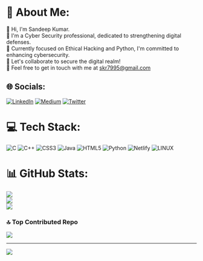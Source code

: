 # 💫 About Me:
👋 Hi, I'm Sandeep Kumar.<br>🔐 I'm a Cyber Security professional, dedicated to strengthening digital defenses.<br>🌱 Currently focused on Ethical Hacking and Python, I'm committed to enhancing cybersecurity.<br>🤝  Let's collaborate to secure the digital realm!<br>🚀  Feel free to get in touch with me at skr7995@gmail.com<br>


## 🌐 Socials:
[![LinkedIn](https://img.shields.io/badge/LinkedIn-%230077B5.svg?logo=linkedin&logoColor=white)](https://linkedin.com/in/Sandeep-kumar-cyber) [![Medium](https://img.shields.io/badge/Medium-12100E?logo=medium&logoColor=white)](https://medium.com/@@skr7995) [![Twitter](https://img.shields.io/badge/Twitter-%231DA1F2.svg?logo=Twitter&logoColor=white)](https://twitter.com/@sk9441) 

# 💻 Tech Stack:
![C](https://img.shields.io/badge/c-%2300599C.svg?style=for-the-badge&logo=c&logoColor=white) ![C++](https://img.shields.io/badge/c++-%2300599C.svg?style=for-the-badge&logo=c%2B%2B&logoColor=white) ![CSS3](https://img.shields.io/badge/css3-%231572B6.svg?style=for-the-badge&logo=css3&logoColor=white) ![Java](https://img.shields.io/badge/java-%23ED8B00.svg?style=for-the-badge&logo=java&logoColor=white) ![HTML5](https://img.shields.io/badge/html5-%23E34F26.svg?style=for-the-badge&logo=html5&logoColor=white) ![Python](https://img.shields.io/badge/python-3670A0?style=for-the-badge&logo=python&logoColor=ffdd54) ![Netlify](https://img.shields.io/badge/netlify-%23000000.svg?style=for-the-badge&logo=netlify&logoColor=#00C7B7) ![LINUX](https://img.shields.io/badge/Linux-FCC624?style=for-the-badge&logo=linux&logoColor=black)
# 📊 GitHub Stats:
![](https://github-readme-stats.vercel.app/api?username=Sandeep060&theme=radical&hide_border=false&include_all_commits=true&count_private=false)<br/>
![](https://github-readme-streak-stats.herokuapp.com/?user=Sandeep060&theme=radical&hide_border=false)<br/>
![](https://github-readme-stats.vercel.app/api/top-langs/?username=Sandeep060&theme=radical&hide_border=false&include_all_commits=true&count_private=false&layout=compact)


### 🔝 Top Contributed Repo
![](https://github-contributor-stats.vercel.app/api?username=Sandeep060&limit=5&theme=dark&combine_all_yearly_contributions=true)

---
[![](https://visitcount.itsvg.in/api?id=Sandeep060&icon=0&color=0)](https://visitcount.itsvg.in)

<!-- Proudly created with GPRM ( https://gprm.itsvg.in ) -->
